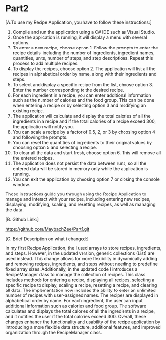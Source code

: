 # Part2

[A.To use my Recipe Application, you have to follow these instructions:]

1. Compile and run the application using a C# IDE such as Visual Studio.
2. Once the application is running, it will display a menu with several options.
3. To enter a new recipe, choose option 1. Follow the prompts to enter the recipe details, including the number of ingredients, ingredient names, quantities, units, number of steps, and step descriptions. Repeat this process to add multiple recipes.
4. To display the recipes, choose option 2. The application will list all the recipes in alphabetical order by name, along with their ingredients and steps.
5. To select and display a specific recipe from the list, choose option 3. Enter the number corresponding to the desired recipe.
6. For each ingredient in a recipe, you can enter additional information such as the number of calories and the food group. This can be done when entering a recipe or by selecting option 3 and modifying an existing recipe.
7. The application will calculate and display the total calories of all the ingredients in a recipe and if the total calories of a recipe exceed 300, the application will notify you.
8. You can scale a recipe by a factor of 0.5, 2, or 3 by choosing option 4 and following the prompts.
9. You can reset the quantities of ingredients to their original values by choosing option 5 and selecting a recipe.
10. To clear all the data and start fresh, choose option 6. This will remove all the entered recipes.
11. The application does not persist the data between runs, so all the entered data will be stored in memory only while the application is running.
12. You can exit the application by choosing option 7 or closing the console window.

These instructions guide you through using the Recipe Application to manage and interact with your recipes, including entering new recipes, displaying, modifying, scaling, and resetting recipes, as well as managing the data.

[B. Github Link:]

https://github.com/MaybachZee/Part1.git

[C. Brief Description on what i changed:]

In my first Recipe Application, the I used arrays to store recipes, ingredients, and steps. However, in the updated version, generic collections (List) are used instead. This change allows for more flexibility in dynamically adding and removing recipes, ingredients, and steps without needing to predefine fixed array sizes.
Additionally, in the updated code I introduces a RecipeManager class to manage the collection of recipes. This class includes methods for entering a recipe, displaying all recipes, selecting a specific recipe to display, scaling a recipe, resetting a recipe, and clearing all data.
The implementation now includes the ability to enter an unlimited number of recipes with user-assigned names. The recipes are displayed in alphabetical order by name. For each ingredient, the user can input additional information such as calories and food group. The software calculates and displays the total calories of all the ingredients in a recipe, and it notifies the user if the total calories exceed 300.
Overall, these changes enhance the functionality and usability of the recipe application by introducing a more flexible data structure, additional features, and improved organization through the RecipeManager class.
